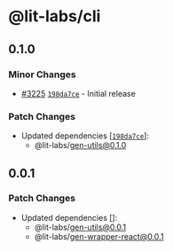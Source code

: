 # @lit-labs/cli

## 0.1.0

### Minor Changes

- [#3225](https://github.com/lit/lit/pull/3225) [`198da7ce`](https://github.com/lit/lit/commit/198da7ceabc944b142a666cae56ea239624cd019) - Initial release

### Patch Changes

- Updated dependencies [[`198da7ce`](https://github.com/lit/lit/commit/198da7ceabc944b142a666cae56ea239624cd019)]:
  - @lit-labs/gen-utils@0.1.0

## 0.0.1

### Patch Changes

- Updated dependencies []:
  - @lit-labs/gen-utils@0.0.1
  - @lit-labs/gen-wrapper-react@0.0.1
